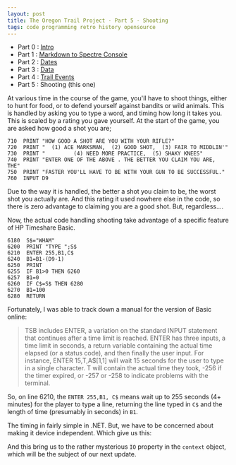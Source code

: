 ```yaml
---
layout: post
title: The Oregon Trail Project - Part 5 - Shooting
tags: code programming retro history opensource 
---
```


 - Part 0 : [Intro](https://honestillusion.com/blog/2023/11/07/oregon-trail-project-intro/)
 - Part 1 : [Markdown to Spectre Console ](https://honestillusion.com/blog/2023/11/26/oregon-trail-project-1-text/)
 - Part 2 : [Dates](https://honestillusion.com/blog/2023/11/27/oregon-trail-project-2-date/) 
 - Part 3 : [Data](https://honestillusion.com/blog/2023/11/29/oregon-trail-project-3-data/)
 - Part 4 : [Trail Events](https://honestillusion.com/blog/2023/11/30/oregon-trail-project-4-events/)
 - Part 5 : Shooting   (this one)
 
At various time in the course of the game, you'll have to shoot things, either to hunt for food, or to defend yourself against bandits or wild animals.  This is handled by asking you to type a word, and timing how long it takes you.  This is scaled by a rating you gave yourself.  At the start of the game, you are asked how good a shot you are;

    710  PRINT "HOW GOOD A SHOT ARE YOU WITH YOUR RIFLE?"
    720  PRINT "  (1) ACE MARKSMAN,  (2) GOOD SHOT,  (3) FAIR TO MIDDLIN'"
    730  PRINT "         (4) NEED MORE PRACTICE,  (5) SHAKY KNEES"
    740  PRINT "ENTER ONE OF THE ABOVE . THE BETTER YOU CLAIM YOU ARE, THE"
    750  PRINT "FASTER YOU'LL HAVE TO BE WITH YOUR GUN TO BE SUCCESSFUL."
    760  INPUT D9
     
Due to the way it is handled, the better a shot you claim to be, the worst shot you actually are.  And this rating it used nowhere else in the code, so there is zero advantage to claiming you are a good shot. But, regardless....

Now, the actual code handling shooting take advantage of a specific feature of HP Timeshare Basic.

    6180  S$="WHAM"
    6200  PRINT "TYPE ";S$
    6210  ENTER 255,B1,C$
    6240  B1=B1-(D9-1)
    6250  PRINT
    6255  IF B1>0 THEN 6260
    6257  B1=0
    6260  IF C$=S$ THEN 6280
    6270  B1=100
    6280  RETURN

Fortunately, I was able to track down a manual for the version of Basic online:

> TSB includes ENTER, a variation on the standard INPUT statement that continues after a time limit is reached.  ENTER has three inputs, a time limit in seconds, a return variable containing the actual time elapsed (or a status code), and then finally the user input. 
>  For instance, ENTER 15,T,A$[1,1] will wait 15 seconds for the user to type in a single character.  T will contain the actual time they took, -256 if the timer expired, or -257 or -258 to indicate problems with the terminal.

So, on line 6210, the `ENTER 255,B1, C$` means wait up to 255 seconds (4+ minutes) for the player to type a line, returning the line typed in `C$` and the length of time (presumably in seconds) in `B1`.

The timing in fairly simple in .NET.  But, we have to be concerned about making it device independent. Which give us this:

<script src="https://gist.github.com/jamescurran/b56bc09895d386b564ed8bdf3566c541.js"> </script>

And this bring us to the rather mysterious `IO` property in the `context` object, which will be the subject of our next update.
